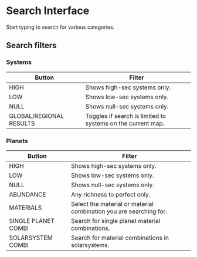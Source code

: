 # Search Interface
Start typing to search for various categories.
## Search filters
### Systems
| Button | Filter |
|--|--|
| HIGH | Shows high-sec systems only. |
| LOW| Shows low-sec systems only. |
| NULL| Shows null-sec systems only. |
| GLOBAL/REGIONAL RESULTS | Toggles if search is limited to systems on the current map. |

### Planets
| Button | Filter |
|--|--|
| HIGH | Shows high-sec systems only. |
| LOW | Shows low-sec systems only. |
| NULL | Shows null-sec systems only. |
| ABUNDANCE | Any richness to perfect only. |
| MATERIALS | Select the material or material combination you are searching for. |
| SINGLE PLANET COMBI | Search for single planet material combinations. |
| SOLARSYSTEM COMBI | Search for material combinations in solarsystems. |



<!--stackedit_data:
eyJoaXN0b3J5IjpbLTExODcwMjkzMzAsNDI5NDI0OTUsODg4NT
cyNDksLTg3MjA1MDI4XX0=
-->